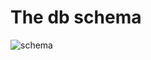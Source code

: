 # The db schema

![schema](https://cdn.rawgit.com/vincentserpoul/playwithsql/6b40f003/status/islatest/status_islatest.svg)
